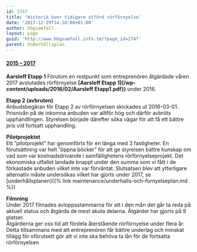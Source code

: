 ```yaml
---
id: 1747
title: 'Historik över tidigare utförd rörförnyelse'
date: '2017-12-29T14:10:00+01:00'
author: hbgsamfall
layout: page
guid: 'http://www.hbgsamfall.info.tm/?page_id=1747'
parent: Underhållsplan
---
```


#### <u>2015 – 2017</u>

**Aarsleff Etapp 1** Förutom en restpunkt som entreprenören åtgärdade våren 2017 avslutades rörförnyelse **[Aarsleff Etapp 1](/wp-content/uploads/2016/02/Aarsleff Etapp1.pdf})** under 2016.

**Etapp 2 (avbruten)**  
Anbudsbegäran för Etapp 2 av rörförnyelsen skickades ut 2016-03-01. Prisnivån på de inkomna anbuden var alltför hög och därför avbröts upphandlingen. Styrelsen började därefter söka vägar för att få ett bättre pris vid fortsatt upphandling.

**Pilotprojektet**  
Ett ”pilotprojekt” har genomförts för en länga med 3 fastigheter. En förutsättning var helt ”öppna böcker” för att ge styrelsen bättre kunskap om vad som var kostnadsdrivande i samfällighetens rörförnyelseprojekt. Det ekonomiska utfallet landade knappt under den summa som vi fått i de förkastade anbuden vilket inte var förväntat. Slutsatsen blev att ytterligare alternativ måste undersökas vilket har gjorts under 2017, se [underhållsplanen]({% link maintenance/underhalls-och-fornyelseplan.md %})

**Filmning**  
Under 2017 filmades avloppsstammarna för att i den mån det går ta reda på aktuell status och åtgärda de mest akuta delarna. Åtgärder har gjorts på 9 platser.  
Åtgärderna ger oss tid att fördela återstående rörförnyelse under flera år. Detta tillsammans med att entreprenören får bättre underlag och minskat tillägg för oförutsett gör att vi inte ska behöva ta lån för de fortsatta rörförnyelsen
